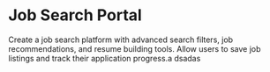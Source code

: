 # Job Search Portal

Create a job search platform with advanced search filters, job recommendations, and resume building tools. Allow users to save job listings and track their application progress.a
dsadas